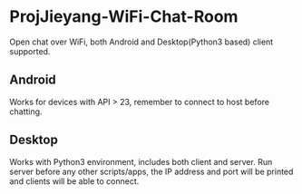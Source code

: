 # ProjJieyang-WiFi-Chat-Room
Open chat over WiFi, both Android and Desktop(Python3 based) client supported.

## Android
Works for devices with API > 23, remember to connect to host before chatting.

## Desktop
Works with Python3 environment, includes both client and server. Run server before any other scripts/apps, the IP address and port will be printed and clients will be able to connect.
